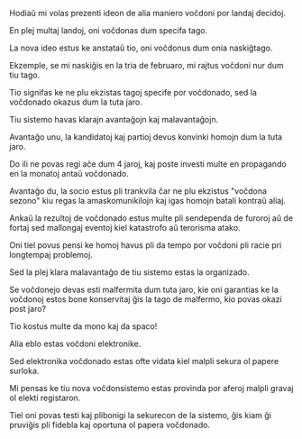 Hodiaŭ mi volas prezenti ideon de alia maniero voĉdoni por landaj decidoj.

En plej multaj landoj, oni voĉdonas dum specifa tago.

La nova ideo estus ke anstataŭ tio, oni voĉdonus dum onia naskiĝtago.

Ekzemple, se mi naskiĝis en la tria de februaro, mi rajtus voĉdoni nur dum tiu tago.

Tio signifas ke ne plu ekzistas tagoj specife por voĉdonado, sed la voĉdonado okazus dum la tuta jaro.

Tiu sistemo havas klarajn avantaĝojn kaj malavantaĝojn.

Avantaĝo unu, la kandidatoj kaj partioj devus konvinki homojn dum la tuta jaro.

Do ili ne povas regi aĉe dum 4 jaroj, kaj poste investi multe en propagando en la monatoj antaŭ voĉdonado.

Avantaĝo du, la socio estus pli trankvila ĉar ne plu ekzistus "voĉdona sezono" kiu regas la amaskomunikilojn kaj igas homojn batali kontraŭ aliaj.

Ankaŭ la rezultoj de voĉdonado estus multe pli sendependa de furoroj aŭ de fortaj sed mallongaj eventoj kiel katastrofo aŭ terorisma atako.

Oni tiel povus pensi ke homoj havus pli da tempo por voĉdoni pli racie pri longtempaj problemoj.

Sed la plej klara malavantaĝo de tiu sistemo estas la organizado.

Se voĉdonejo devas esti malfermita dum tuta jaro, kie oni garantias ke la voĉdonoj estos bone konservitaj ĝis la tago de malfermo, kio povas okazi post jaro?

Tio kostus multe da mono kaj da spaco!

Alia eblo estas voĉdoni elektronike.

Sed elektronika voĉdonado estas ofte vidata kiel malpli sekura ol papere surloka.

Mi pensas ke tiu nova voĉdonsistemo estas provinda por aferoj malpli gravaj ol elekti registaron.

Tiel oni povas testi kaj plibonigi la sekurecon de la sistemo, ĝis kiam ĝi pruviĝis pli fidebla kaj oportuna ol papera voĉdonado.